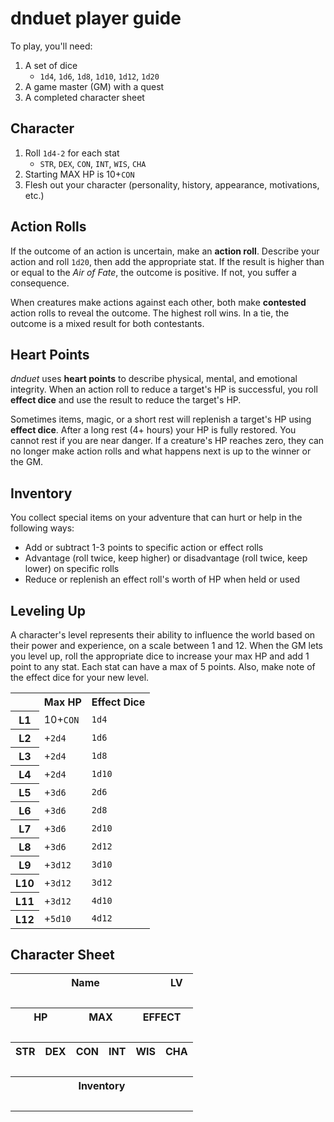# dnduet player guide

To play, you'll need:

1. A set of dice
    - `1d4`, `1d6`, `1d8`, `1d10`, `1d12`, `1d20`
2. A game master (GM) with a quest
3. A completed character sheet

## Character
1. Roll `1d4-2` for each stat
    - `STR`, `DEX`, `CON`, `INT`, `WIS`, `CHA`
2. Starting MAX HP is 10+`CON`
3. Flesh out your character (personality, history, appearance, motivations, etc.)

## Action Rolls
If the outcome of an action is uncertain, make an **action roll**. Describe your action and roll `1d20`, then add the appropriate stat. If the result is higher than or equal to the _Air of Fate_, the outcome is positive. If not, you suffer a consequence.

When creatures make actions against each other, both make **contested** action rolls to reveal the outcome. The highest roll wins. In a tie, the outcome is a mixed result for both contestants.

## Heart Points
_dnduet_ uses **heart points** to describe physical, mental, and emotional integrity. When an action roll to reduce a target's HP is successful, you roll **effect dice** and use the result to reduce the target's HP.

Sometimes items, magic, or a short rest will replenish a target's HP using **effect dice**. After a long rest (4+ hours) your HP is fully restored. You cannot rest if you are near danger. If a creature's HP reaches zero, they can no longer make action rolls and what happens next is up to the winner or the GM.

## Inventory
You collect special items on your adventure that can hurt or help in the following ways:

- Add or subtract 1-3 points to specific action or effect rolls
- Advantage (roll twice, keep higher) or disadvantage (roll twice, keep lower) on specific rolls
- Reduce or replenish an effect roll's worth of HP when held or used

## Leveling Up
A character's level represents their ability to influence the world based on their power and experience, on a scale between 1 and 12. When the GM lets you level up, roll the appropriate dice to increase your max HP and add 1 point to any stat. Each stat can have a max of 5 points. Also, make note of the effect dice for your new level.

<table><tr><th></th><th>Max HP</th><th>Effect Dice</th></tr><tr><th>L1</th><td>10+<code>CON</code></td><td><code>1d4</code></td></tr><tr><th>L2</th><td>+<code>2d4</code></td><td><code>1d6</code></td></tr><tr><th>L3</th><td>+<code>2d4</code></td><td><code>1d8</code></td></tr><tr><th>L4</th><td>+<code>2d4</code></td><td><code>1d10</code></td></tr><tr><th>L5</th><td>+<code>3d6</code></td><td><code>2d6</code></td></tr><tr><th>L6</th><td>+<code>3d6</code></td><td><code>2d8</code></td></tr><tr><th>L7</th><td>+<code>3d6</code></td><td><code>2d10</code></td></tr><tr><th>L8</th><td>+<code>3d6</code></td><td><code>2d12</code></td></tr><tr><th>L9</th><td>+<code>3d12</code></td><td><code>3d10</code></td></tr><tr><th>L10</th><td>+<code>3d12</code></td><td><code>3d12</code></td></tr><tr><th>L11</th><td>+<code>3d12</code></td><td><code>4d10</code></td></tr><tr><th>L12</th><td>+<code>5d10</code></td><td><code>4d12</code></td></tr></table>

## Character Sheet

<table><tr><th colspan="5">Name</th><th>LV</th></tr><tr><td colspan="5">&nbsp;</td><td>&nbsp;</td></tr><tr><th colspan="2">HP</th><th colspan="2">MAX</th><th colspan="2">EFFECT</th></tr><tr><td colspan="2">&nbsp;</td><td colspan="2">&nbsp;</td><td colspan="2">&nbsp;</td></tr><tr><th>STR</th><th>DEX</th><th>CON</th><th>INT</th><th>WIS</th><th>CHA</th></tr><tr><td>&nbsp;</td><td>&nbsp;</td><td>&nbsp;</td><td>&nbsp;</td><td>&nbsp;</td><td>&nbsp;</td></tr><tr><th colspan="6">Inventory</th></tr><tr><td colspan="6">&nbsp;</td></tr></table>
                                
